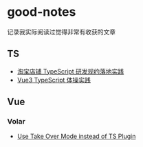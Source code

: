 # good-notes
记录我实际阅读过觉得非常有收获的文章

## TS
- [淘宝店铺 TypeScript 研发规约落地实践](https://mp.weixin.qq.com/s/a3OKOep9W7Cu81j7bKp3RQ)
- [Vue3 TypeScript 体操实践](https://bytedance.feishu.cn/wiki/wikcnungeatifXI5xwcRcg5wVad#)


## Vue
### Volar
- [Use Take Over Mode instead of TS Plugin](https://github.com/johnsoncodehk/volar/discussions/471)
